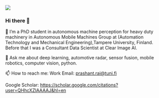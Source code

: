 ![](https://komarev.com/ghpvc/?username=pkraison)
### Hi there 👋

🔭 I’m a PhD student in autonomous machine perception for heavy duty machinery in Autonomous Mobile Machines Group at (Automation Technology and Mechanical Engineering),Tampere University, Finland. Before that I was a Consultant Data Scientist at Clear Image AI.
 
 💬 Ask me about deep learning, automotive radar, sensor fusion, mobile robotics, computer vision, python.
 
 📫 How to reach me: 
 Work Email: prashant.rai@tuni.fi
 
 Google Scholar: https://scholar.google.com/citations?user=QHhcXZIAAAAJ&hl=en
 
<!-- 👯 I’m looking to collaborate on 
- 🤔 I’m looking for help with ...
-  ...
- 😄 Pronouns: ...
- ⚡ Fun fact: ...
-->

